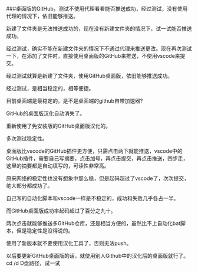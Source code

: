 ###桌面版的GitHub，测试不使用代理看看能否推送成功，经过测试，没有使用代理的情况下，依旧能够推送。

新建了文件夹是无法推送成功的，现在没有新建文件夹的情况下，试一试能否推送成功。

经过测试，确实不能在新建文件夹的情况下不通过代理来推送更改。现在再次测试一下，在添加了文件时，直接使用桌面版的GitHub来推送，不使用vscode来提交。

经过测试就算是新建了文件夹，使用GitHub桌面版，依旧能够推送成功。

经过测试，是相当稳定的，相等便捷。

目前桌面端是最稳定的。是不是桌面端的github自带加速器?

GitHub的桌面版汉化自动消失了。

重新使用了免安装版的GitHub桌面版汉化的。

多次测试稳定性。

桌面版比vscode的GitHub插件更方便，只需点击两下就能推送，vscode中的GitHub插件，需要自己写摘要，点击加号，再点击提交，再点击推送，四步走，这里的摘要都是自动填写的，可读性非常高。

原来网络的稳定性也没有想象中那么稳，但是起码超过了vscode了，次次提交，绝大部分都成功了。

自己写的自动化脚本和vscode一样是不稳定的，成功和失败几乎各占一半。

而GitHub桌面版成功率起码超过了百分之九十。

两次点击就能够推送多GitHub仓库，还是相当方便的，虽然比不上自动化bat脚本，但是稳定性是没得说的。

使用了新版本就不要使用汉化工具了，否则无法push。

以后要更新GitHub桌面版的话，就使用别人Github中的汉化后的桌面版就行了。
cd /d D盘路径，试一试
